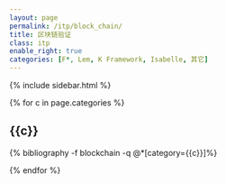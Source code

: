 ```yaml
---
layout: page
permalink: /itp/block_chain/
title: 区块链验证
class: itp
enable_right: true
categories: [F*, Lem, K Framework, Isabelle, 其它]
---
```

{% include sidebar.html %}
<div class="publications">
{% for c in page.categories %}
<h2 class="year">{{c}}</h2>

{% bibliography -f blockchain -q @*[category={{c}}]%}

{% endfor %}
</div>
